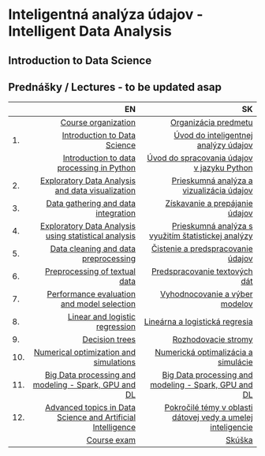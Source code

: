 # Inteligentná analýza údajov - Intelligent Data Analysis 
## Introduction to Data Science 
## Prednášky / Lectures - to be updated asap

|         | EN                                                          | SK                                                          |
| :-------| ----------------------------------------------------------: | ----------------------------------------------------------: |
|         | [Course organization](https://docs.google.com/presentation/d/11D6YjQac9Pl9Z7vu-snNGrgbjRvZehmLkZ8HzDHjA7E/edit#slide=id.gf436b3f8e0_0_0)              | [Organizácia predmetu](https://docs.google.com/presentation/d/11D6YjQac9Pl9Z7vu-snNGrgbjRvZehmLkZ8HzDHjA7E/edit#slide=id.gf436b3f8e0_0_0)             |
| 1.      | [Introduction to Data Science](https://docs.google.com/presentation/d/1T2GepEesG50V511BPxIjceNvMau3F53ExSBZGcJ1eAY/edit#slide=id.g13570649651_3_0)     | [Úvod do inteligentnej analýzy údajov](https://docs.google.com/presentation/d/1T2GepEesG50V511BPxIjceNvMau3F53ExSBZGcJ1eAY/edit#slide=id.g13570649651_3_0)       |
|         | [Introduction to data processing in Python](https://docs.google.com/presentation/d/1aLlG-6wO3CPJuaYQkjo0pLRVfQ-fsaUgVluKTOWfGcU/edit#slide=id.g11ff67c8cc9_0_0) | [Úvod do spracovania údajov v jazyku Python](https://docs.google.com/presentation/d/1aLlG-6wO3CPJuaYQkjo0pLRVfQ-fsaUgVluKTOWfGcU/edit#slide=id.g11ff67c8cc9_0_0) |
| 2.      | [Exploratory Data Analysis and data visualization](https://docs.google.com)            | [Prieskumná analýza a vizualizácia údajov](https://docs.google.com)                    |
| 3.      | [Data gathering and data integration](https://docs.google.com)                         | [Získavanie a prepájanie údajov](https://docs.google.com)                              |
| 4.      | [Exploratory Data Analysis using statistical analysis](https://docs.google.com)        | [Prieskumná analýza s využitím štatistickej analýzy](https://docs.google.com)          |
| 5.      | [Data cleaning and data preprocessing](https://docs.google.com)                        | [Čistenie a predspracovanie údajov](https://docs.google.com)                           |
| 6.      | [Preprocessing of textual data](https://docs.google.com)                               | [Predspracovanie textových dát](https://docs.google.com)                               |
| 7.      | [Performance evaluation and model selection](https://docs.google.com)                  | [Vyhodnocovanie a výber modelov](https://docs.google.com)                              |
| 8.      | [Linear and logistic regression](https://docs.google.com)                              | [Lineárna a logistická regresia](https://docs.google.com)                              |
| 9.      | [Decision trees](https://docs.google.com)                                              | [Rozhodovacie stromy](https://docs.google.com)                                         |
| 10.     | [Numerical optimization and simulations](https://docs.google.com)                    | [Numerická optimalizácia a simulácie](https://docs.google.com)                          |
| 11.     | [Big Data processing and modeling - Spark, GPU and DL](https://docs.google.com) | [Big Data processing and modeling - Spark, GPU and DL](https://docs.google.com)  
| 12.     | [Advanced topics in Data Science and Artificial Intelligence](https://docs.google.com) | [Pokročilé témy v oblasti dátovej vedy a umelej inteligencie](https://docs.google.com) |
|         | [Course exam](https://docs.google.com/presentation/d/1xiA0Zbf0yjclzLK3JaZlY12xiJw14droYZ00y1KLgzY/edit#slide=id.g1357ef73c2c_0_0)               | [Skúška](https://docs.google.com/presentation/d/1xiA0Zbf0yjclzLK3JaZlY12xiJw14droYZ00y1KLgzY/edit#slide=id.g1357ef73c2c_0_0)             |
